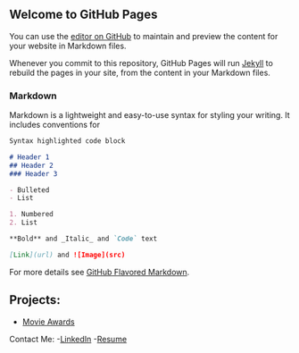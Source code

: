 ## Welcome to GitHub Pages

You can use the [editor on GitHub](https://github.com/masinette/masinette.github.io/edit/main/index.md) to maintain and preview the content for your website in Markdown files.

Whenever you commit to this repository, GitHub Pages will run [Jekyll](https://jekyllrb.com/) to rebuild the pages in your site, from the content in your Markdown files.

### Markdown

Markdown is a lightweight and easy-to-use syntax for styling your writing. It includes conventions for

```markdown
Syntax highlighted code block

# Header 1
## Header 2
### Header 3

- Bulleted
- List

1. Numbered
2. List

**Bold** and _Italic_ and `Code` text

[Link](url) and ![Image](src)
```

For more details see [GitHub Flavored Markdown](https://guides.github.com/features/mastering-markdown/).

## Projects:
- [Movie Awards](https://masinette.github.io/shopify-shoppies/)

Contact Me:
-[LinkedIn](https://ca.linkedin.com/in/toni-ann-samuels?trk=profile-badge)
-[Resume](https://www.canva.com/design/DAEZhns-vds/EmOaaGKbXfGiJ2c7uN6TqQ/view?utm_content=DAEZhns-vds&utm_campaign=designshare&utm_medium=link&utm_source=publishsharelink)
